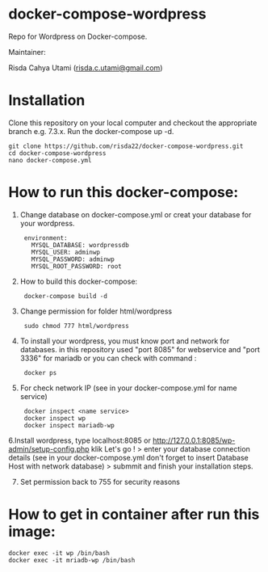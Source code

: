# docker-compose-wordpress
Repo for Wordpress on Docker-compose.

Maintainer:

Risda Cahya Utami (risda.c.utami@gmail.com)

# Installation

Clone this repository on your local computer and checkout the appropriate branch e.g. 7.3.x. Run the docker-compose up -d.

    git clone https://github.com/risda22/docker-compose-wordpress.git
    cd docker-compose-wordpress
    nano docker-compose.yml
    
# How to run this docker-compose:

1. Change database on docker-compose.yml or creat your database for your wordpress.
     
        environment:
          MYSQL_DATABASE: wordpressdb
          MYSQL_USER: adminwp
          MYSQL_PASSWORD: adminwp
          MYSQL_ROOT_PASSWORD: root

2. How to build this docker-compose:

        docker-compose build -d


3. Change permission for folder html/wordpress 

        sudo chmod 777 html/wordpress

4. To install your wordpress, you must know port and network for databases. in this repository used "port 8085" for webservice and "port 3336" for mariadb or you can check with command :
   
        docker ps

5. For check network IP (see in your docker-compose.yml for name service)
   
        docker inspect <name service>  
        docker inspect wp
        docker inspect mariadb-wp
6.Install wordpress, type localhost:8085 or http://127.0.0.1:8085/wp-admin/setup-config.php klik Let's go ! > enter your database connection details (see in your docker-compose.yml don't forget to insert Database Host   with network database) > submmit and finish your installation steps.
 
7. Set permission back to 755 for security reasons

# How to get in container after run this image:

    docker exec -it wp /bin/bash
    docker exec -it mriadb-wp /bin/bash


